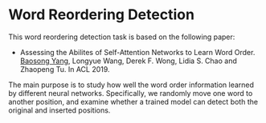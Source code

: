 # Word Reordering Detection
This word reordering detection task is based on the following paper:
* Assessing the Abilites of Self-Attention Networks to Learn Word Order. [Baosong Yang](https://baosongyang.site/), Longyue Wang, Derek F. Wong, Lidia S. Chao and Zhaopeng Tu. In ACL 2019.

The main purpose is to study how well the word order information learned by different neural networks. Specifically, we randomly move one word to another position, and examine whether a trained model can detect both the original and inserted positions.
